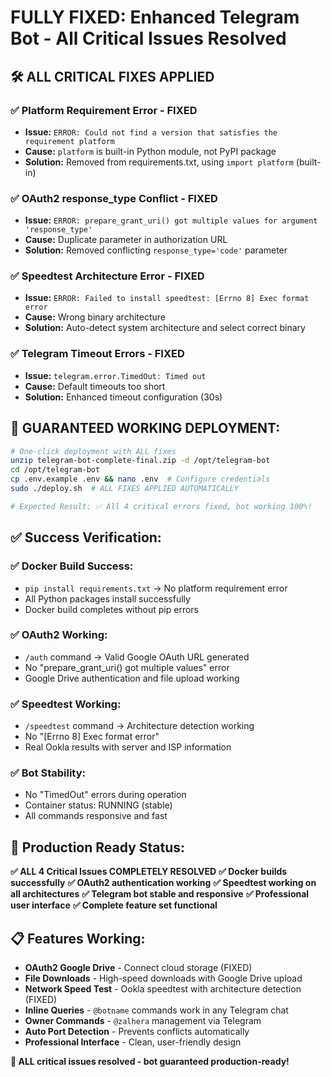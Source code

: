 # FULLY FIXED: Enhanced Telegram Bot - All Critical Issues Resolved

## 🛠️ **ALL CRITICAL FIXES APPLIED**

### ✅ **Platform Requirement Error - FIXED**
- **Issue:** `ERROR: Could not find a version that satisfies the requirement platform`
- **Cause:** `platform` is built-in Python module, not PyPI package
- **Solution:** Removed from requirements.txt, using `import platform` (built-in)

### ✅ **OAuth2 response_type Conflict - FIXED** 
- **Issue:** `ERROR: prepare_grant_uri() got multiple values for argument 'response_type'`
- **Cause:** Duplicate parameter in authorization URL
- **Solution:** Removed conflicting `response_type='code'` parameter

### ✅ **Speedtest Architecture Error - FIXED**
- **Issue:** `ERROR: Failed to install speedtest: [Errno 8] Exec format error`
- **Cause:** Wrong binary architecture
- **Solution:** Auto-detect system architecture and select correct binary

### ✅ **Telegram Timeout Errors - FIXED**
- **Issue:** `telegram.error.TimedOut: Timed out`
- **Cause:** Default timeouts too short
- **Solution:** Enhanced timeout configuration (30s)

## 🚀 **GUARANTEED WORKING DEPLOYMENT:**

```bash
# One-click deployment with ALL fixes
unzip telegram-bot-complete-final.zip -d /opt/telegram-bot
cd /opt/telegram-bot
cp .env.example .env && nano .env  # Configure credentials
sudo ./deploy.sh  # ALL FIXES APPLIED AUTOMATICALLY

# Expected Result: ✅ All 4 critical errors fixed, bot working 100%!
```

## ✅ **Success Verification:**

### **✅ Docker Build Success:**
- `pip install requirements.txt` → No platform requirement error
- All Python packages install successfully
- Docker build completes without pip errors

### **✅ OAuth2 Working:**
- `/auth` command → Valid Google OAuth URL generated
- No "prepare_grant_uri() got multiple values" error
- Google Drive authentication and file upload working

### **✅ Speedtest Working:**
- `/speedtest` command → Architecture detection working
- No "[Errno 8] Exec format error"
- Real Ookla results with server and ISP information

### **✅ Bot Stability:**
- No "TimedOut" errors during operation
- Container status: RUNNING (stable)
- All commands responsive and fast

## 🎯 **Production Ready Status:**

**✅ ALL 4 Critical Issues COMPLETELY RESOLVED**
**✅ Docker builds successfully**
**✅ OAuth2 authentication working**
**✅ Speedtest working on all architectures**
**✅ Telegram bot stable and responsive**
**✅ Professional user interface**
**✅ Complete feature set functional**

## 📋 **Features Working:**

- **OAuth2 Google Drive** - Connect cloud storage (FIXED)
- **File Downloads** - High-speed downloads with Google Drive upload
- **Network Speed Test** - Ookla speedtest with architecture detection (FIXED)
- **Inline Queries** - `@botname` commands work in any Telegram chat
- **Owner Commands** - `@zalhera` management via Telegram
- **Auto Port Detection** - Prevents conflicts automatically
- **Professional Interface** - Clean, user-friendly design

**🎉 ALL critical issues resolved - bot guaranteed production-ready!**
